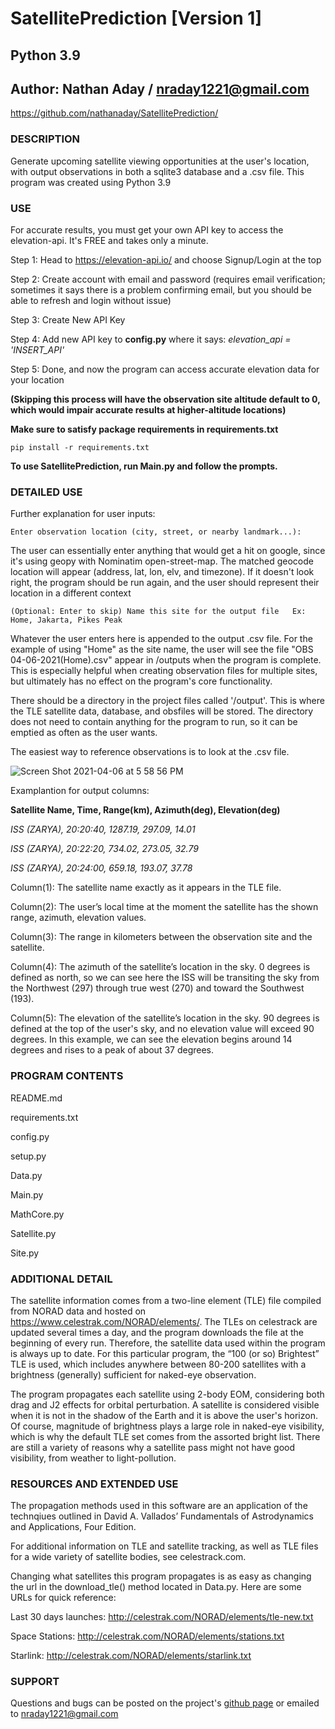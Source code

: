 # SatellitePrediction [Version 1]
## Python 3.9
## Author: Nathan Aday / nraday1221@gmail.com
https://github.com/nathanaday/SatellitePrediction/

### DESCRIPTION
Generate upcoming satellite viewing opportunities at the user's location, with output observations in 
both a sqlite3 database and a .csv file. This program was created using Python 3.9

### USE
For accurate results, you must get your own API key to access the elevation-api. It's FREE and takes only a minute.

Step 1: Head to https://elevation-api.io/ and choose Signup/Login at the top

Step 2: Create account with email and password (requires email verification; sometimes it says there is a problem 
confirming email, but you should be able to refresh and login without issue)

Step 3: Create New API Key

Step 4: Add new API key to **config.py** where it says:  *elevation_api = 'INSERT_API'*

Step 5: Done, and now the program can access accurate elevation data for your location

**(Skipping this process will have the observation site altitude default to 0, which would impair accurate results 
at higher-altitude locations)**


**Make sure to satisfy package requirements in requirements.txt**

`pip install -r requirements.txt`


**To use SatellitePrediction, run Main.py and follow the prompts.**


### DETAILED USE
Further explanation for user inputs:

`Enter observation location (city, street, or nearby landmark...):`

The user can essentially enter anything that would get a hit on google, since it's using geopy with Nominatim 
open-street-map. The matched geocode location will appear (address, lat, lon, elv, and timezone). If it doesn't 
look right, the program should be run again, and the user should represent their location in a different context

`(Optional: Enter to skip) Name this site for the output file	Ex: Home, Jakarta, Pikes Peak`
    
Whatever the user enters here is appended to the output .csv file. For the example of using "Home" as the site 
name, the user will see the file "OBS 04-06-2021(Home).csv" appear in /outputs when the program is complete.
This is especially helpful when creating observation files for multiple sites, but ultimately has no effect on the 
program's core functionality.

There should be a directory in the project files called '/output'. This is where the TLE satellite data, database, and 
obsfiles will be stored. The directory does not need to contain anything for the program to run, so it can be emptied 
as often as the user wants.

The easiest way to reference observations is to look at the .csv file. 

![Screen Shot 2021-04-06 at 5 58 56 PM](https://user-images.githubusercontent.com/79942554/113795485-e0f75880-9701-11eb-80a3-c4bede6dba7b.png)



Examplantion for output columns:

**Satellite Name,	Time,	Range(km),	Azimuth(deg),	Elevation(deg)**

*ISS (ZARYA),	20:20:40,	1287.19,	297.09,	14.01* 

*ISS (ZARYA),	20:22:20,	734.02,	273.05,	32.79*

*ISS (ZARYA),	20:24:00,	659.18,	193.07,	37.78*

Column(1): The satellite name exactly as it appears in the TLE file.

Column(2): The user’s local time at the moment the satellite has the shown range, azimuth, elevation values.

Column(3): The range in kilometers between the observation site and the satellite.

Column(4): The azimuth of the satellite’s location in the sky. 0 degrees is defined as north, so we can see here the ISS
will be transiting the sky from the Northwest (297) through true west (270) and toward the Southwest (193).

Column(5): The elevation of the satellite’s location in the sky. 90 degrees is defined at the top of the user's sky, and
no elevation value will exceed 90 degrees. In this example, we can see the elevation begins around 14 degrees and rises
to a peak of about 37 degrees.


### PROGRAM CONTENTS
README.md 

requirements.txt 

config.py 

setup.py 

Data.py 

Main.py 

MathCore.py 

Satellite.py 

Site.py


### ADDITIONAL DETAIL
The satellite information comes from a two-line element (TLE) file compiled from NORAD data and hosted
on https://www.celestrak.com/NORAD/elements/. The TLEs on celestrack are updated several times a day, and the program
downloads the file at the beginning of every run. Therefore, the satellite data used within the program is always up to
date. For this particular program, the “100 (or so) Brightest” TLE is used, which includes anywhere between 80-200
satellites with a brightness (generally) sufficient for naked-eye observation.

The program propagates each satellite using 2-body EOM, considering both drag and J2 effects for orbital perturbation. 
A satellite is considered visible when it is not in the shadow of the Earth and it is above the user's horizon. Of 
course, magnitude of brightness plays a large role in naked-eye visibility, which is why the default TLE set comes from
the assorted bright list. There are still a variety of reasons why a satellite pass might not have good visibility, 
from weather to light-pollution.


### RESOURCES AND EXTENDED USE
The propagation methods used in this software are an application of the technqiues outlined in David A. Vallados’ 
Fundamentals of Astrodynamics and Applications, Four Edition.

For additional information on TLE and satellite tracking, as well as TLE files for a wide variety of satellite bodies,
see celestrack.com.

Changing what satellites this program propagates is as easy as changing the url in the download_tle() method located in
Data.py. Here are some URLs for quick reference:

Last 30 days launches: http://celestrak.com/NORAD/elements/tle-new.txt

Space Stations: http://celestrak.com/NORAD/elements/stations.txt

Starlink: http://celestrak.com/NORAD/elements/starlink.txt

### SUPPORT
Questions and bugs can be posted on the project's [github page](https://github.com/nathanaday/SatellitePrediction) or 
emailed to nraday1221@gmail.com
